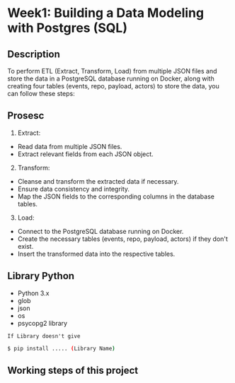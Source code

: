 # Week1: Building a Data Modeling with Postgres (SQL)

## Description

To perform ETL (Extract, Transform, Load) from multiple JSON files and store the data in a PostgreSQL database running on Docker, along with creating four tables (events, repo, payload, actors) to store the data, you can follow these steps:

## Prosesc
1. Extract:
- Read data from multiple JSON files.
- Extract relevant fields from each JSON object.

2. Transform:
- Cleanse and transform the extracted data if necessary.
- Ensure data consistency and integrity.
- Map the JSON fields to the corresponding columns in the database tables.

3. Load:
- Connect to the PostgreSQL database running on Docker.
- Create the necessary tables (events, repo, payload, actors) if they don't exist.
- Insert the transformed data into the respective tables.
  
## Library Python

- Python 3.x
- glob
- json
- os
- psycopg2 library
  
`If Library doesn't give`
```bash
$ pip install ..... (Library Name)
```

## Working steps of this project

